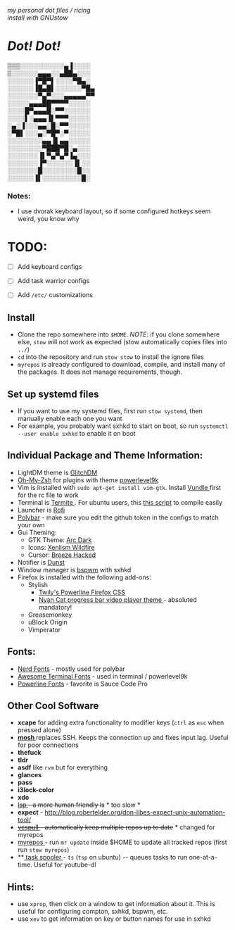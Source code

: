 *my personal dot files / ricing  
install with GNUstow*


# *Dot! Dot!*
▒▒▒░░░░░░░░░░▄▐░░░░  
▒░░░░░░▄▄▄░░▄██▄░░░  
░░░░░░▐▀█▀▌░░░░▀█▄░  
░░░░░░▐█▄█▌░░░░░░▀█▄  
░░░░░░░▀▄▀░░░▄▄▄▄▄▀▀  
░░░░░▄▄▄██▀▀▀▀░░░░░  
░░░░█▀▄▄▄█░▀▀░░░░░░  
░░░░▌░▄▄▄▐▌▀▀▀░░░░░  
░▄░▐░░░▄▄░█░▀▀░░░░░  
░▀█▌░░░▄░▀█▀░▀░░░░░  
░░░░░░░░▄▄▐▌▄▄░░░░░  
░░░░░░░░▀███▀█░▄░░░  
░░░░░░░▐▌▀▄▀▄▀▐▄░░░  
░░░░░░░▐▀░░░░░░▐▌░░  
░░░░░░░█░░░░░░░░█░░  
░░░░░░▐▌░░░░░░░░░█░  

### Notes:

- I use dvorak keyboard layout, so if some configured hotkeys seem weird, you know why

# TODO:

- [ ] Add keyboard configs
- [ ] Add task warrior configs
- [ ] Add `/etc/` customizations



## Install

- Clone the repo somewhere into `$HOME`. *NOTE*: if you clone somewhere else, `stow` will not work as expected (stow automatically copies files into `../`)
- `cd` into the repository and run `stow stow` to install the ignore files
- `myrepos` is already configured to download, compile, and install many of the packages.  It does not manage requirements, though.  

## Set up systemd files

- If you want to use my systemd files, first run `stow systemd`, then manually enable each one you want
- For example, you probably want sxhkd to start on boot, so run `systemctl --user enable sxhkd` to enable it on boot

## Individual Package and Theme Information:

- LightDM theme is [GlitchDM](https://github.com/bryanbecker/glitchdm)
- [Oh-My-Zsh](https://github.com/robbyrussell/oh-my-zsh) for plugins with theme [powerlevel9k](https://github.com/bhilburn/powerlevel9k)
- Vim is installed with `sudo apt-get install vim-gtk`.  Install [ Vundle ](https://github.com/VundleVim/Vundle.vim) first for the rc file to work
- Terminal is [ Termite ](https://github.com/thestinger/termite/).  For ubuntu users, this [this script](https://github.com/xiouy/termite-install_ubuntu16.04.1) to compile easily
- Launcher is [Rofi](https://davedavenport.github.io/rofi/)
- [Polybar](git@github.com:jaagr/polybar.git) - make sure you edit the github token in the configs to match your own
- Gui Theming:
  - GTK Theme: [Arc Dark](https://github.com/horst3180/arc-theme)
  - Icons: [Xenlism Wildfire](http://xenlism.github.io/wildfire/)
  - Cursor: [Breeze Hacked](https://www.gnome-look.org/content/show.php/Breeze+Serie?content=169316)
- Notifier is [Dunst](https://github.com/knopwob/dunst)
- Window manager is [bspwm](https://github.com/baskerville/bspwm) with sxhkd
- Firefox is installed with the following add-ons:
  - Stylish
    - [ Twily's Powerline Firefox CSS ]( https://userstyles.org/styles/102262/twily-s-powerline-firefox-css )
    - [ Nyan Cat progress bar video player theme ]( https://userstyles.org/styles/95033/youtube-nyan-cat-progress-bar-video-player-theme) - absoluted mandatory!
  - Greasemonkey
  - uBlock Origin
  - Vimperator
  
## Fonts:

- [Nerd Fonts](https://github.com/ryanoasis/nerd-fonts) - mostly used for polybar
- [Awesome Terminal Fonts](https://github.com/gabrielelana/awesome-terminal-fonts) - used in terminal / powerlevel9k
- [Powerline Fonts](https://github.com/powerline/fonts) - favorite is Sauce Code Pro
  
## Other Cool Software
- **xcape** for adding extra functionality to modifier keys (`ctrl` as `esc` when pressed alone)
- **[ mosh ](https://mosh.org/)** replaces SSH.  Keeps the connection up and fixes input lag.  Useful for poor connections
- **thefuck**
- **tldr**
- **asdf** like `rvm` but for everything
- **glances**
- **pass**
- **i3lock-color**
- **xdo**
- ~~[ lsp ](https://github.com/dborzov/lsp) - a more human friendly ls~~  * too slow *
- **expect** - http://blog.robertelder.org/don-libes-expect-unix-automation-tool/
- ~~[ vcspull ](https://github.com/tony/vcspull) - automatically keep multiple repos up to date~~  * changed for myrepos
- [ myrepos ](https://myrepos.branchable.com/) - run `mr update` inside $HOME to update all tracked repos (first run `stow myrepos`)
- **[ task spooler ](http://vicerveza.homeunix.net/~viric/soft/ts/article_linux_com.html) - `ts` (`tsp` on ubuntu) -- queues tasks to run one-at-a-time.  Useful for youtube-dl

## Hints:
- use `xprop`, then click on a window to get information about it.  This is useful for configuring compton, sxhkd, bspwm, etc.
- use `xev` to get information on key or button names for use in sxhkd

